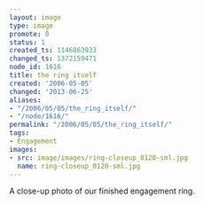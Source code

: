 ```yaml
---
layout: image
type: image
promote: 0
status: 1
created_ts: 1146863933
changed_ts: 1372159471
node_id: 1616
title: the ring itself
created: '2006-05-05'
changed: '2013-06-25'
aliases:
- "/2006/05/05/the_ring_itself/"
- "/node/1616/"
permalink: "/2006/05/05/the_ring_itself/"
tags:
- Engagement
images:
- src: image/images/ring-closeup_0120-sml.jpg
  name: ring-closeup_0120-sml.jpg
---
```

A close-up photo of our finished engagement ring.
